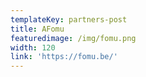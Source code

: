 ```yaml
---
templateKey: partners-post
title: AFomu
featuredimage: /img/fomu.png
width: 120
link: 'https://fomu.be/'
---
```

